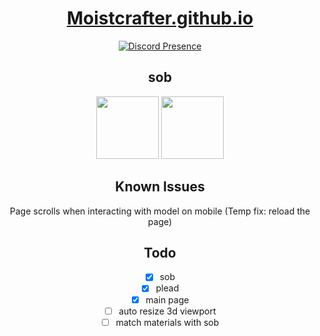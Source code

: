 <div align="center">
  <h1><a href="https://moistcrafter.github.io">Moistcrafter.github.io</a></h1>

[![Discord Presence](https://lanyard.cnrad.dev/api/724091583250825226)](https://discord.com/users/724091583250825226)
<br>

  <p align="center">
    <h2>sob</h2>
  </p>



<p align="center">
  <img width="100" height="100" src="https://emojipedia-us.s3.dualstack.us-west-1.amazonaws.com/thumbs/160/twitter/87/loudly-crying-face_1f62d.png">
  <img width="100" height="100" src="https://emojipedia-us.s3.dualstack.us-west-1.amazonaws.com/thumbs/160/twitter/141/face-with-pleading-eyes_1f97a.png">
</p>
  

<h2>Known Issues</h2>
Page scrolls when interacting with model on mobile (Temp fix: reload the page)

<h2>Todo</h2>

- [x] sob
- [x] plead
- [x] main page
- [ ] auto resize 3d viewport
- [ ] match materials with sob
</div>
